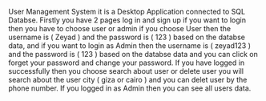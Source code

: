 User Management System it is a Desktop Application connected to SQL Databse. Firstly you have 2 pages log in and sign up if you want to login then you have to choose user or admin if you choose User then the username is ( Zeyad ) and the password is ( 123 ) based on the databse data, and if you want to login as Admin then the username is ( zeyad123 ) and the password is ( 123 ) based on the databse data and you can click on forget your password and change your password. If you have logged in successfully then you choose search about user or delete user you will search about the user city ( giza or cairo ) and you can delet user by the phone number. If you logged in as Admin then you can see all users data.
